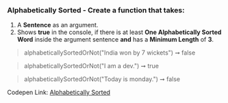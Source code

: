 ### Alphabetically Sorted - Create a function that takes: 

1. A **Sentence** as an argument. 
1. Shows **true** in the console, if there is at least **One Alphabetically Sorted Word** inside the argument sentence **and** has a **Minimum Length** of **3**.

> alphabeticallySortedOrNot("India won by 7 wickets") ➞ false 

> alphabeticallySortedOrNot("I am a dev.") ➞ true

> alphabeticallySortedOrNot("Today is monday.") ➞ false 

Codepen Link: [Alphabetically Sorted](https://codepen.io/javascriptstudent/pen/poJVVOB?editors=0012)